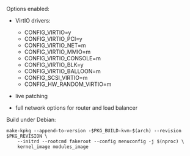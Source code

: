 Options enabled:

 - VirtIO drivers:

    * CONFIG_VIRTIO=y
    * CONFIG_VIRTIO_PCI=y
    * CONFIG_VIRTIO_NET=m
    * CONFIG_VIRTIO_MMIO=m
    * CONFIG_VIRTIO_CONSOLE=m
    * CONFIG_VIRTIO_BLK=y
    * CONFIG_VIRTIO_BALLOON=m
	* CONFIG_SCSI_VIRTIO=m
	* CONFIG_HW_RANDOM_VIRTIO=m

 - live patching
 - full network options for router and load balancer

Build under Debian:

```
make-kpkg --append-to-version -$PKG_BUILD-kvm-$(arch) --revision $PKG_REVISION \
	--initrd --rootcmd fakeroot --config menuconfig -j $(nproc) \
	kernel_image modules_image
```
